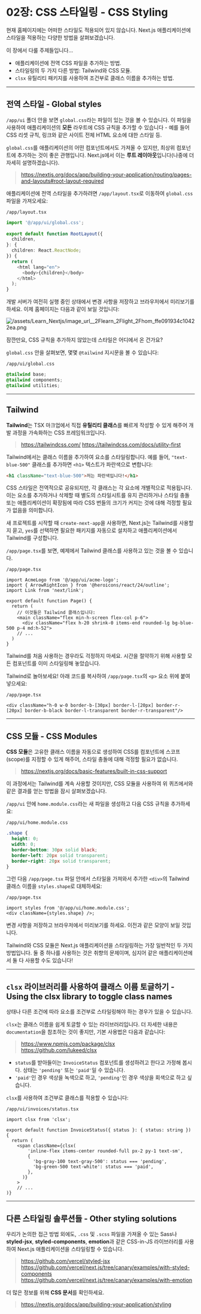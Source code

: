 # 02장: CSS 스타일링 - CSS Styling

현재 홈페이지에는 어떠한 스타일도 적용되어 있지 않습니다. Next.js 애플리케이션에 스타일을 적용하는 다양한 방법을 살펴보겠습니다.

이 장에서 다룰 주제들입니다...

- 애플리케이션에 전역 CSS 파일을 추가하는 방법.
- 스타일링의 두 가지 다른 방법: Tailwind와 CSS 모듈.
- `clsx` 유틸리티 패키지를 사용하여 조건부로 클래스 이름을 추가하는 방법.

***

## 전역 스타일 - Global styles

`/app/ui` 폴더 안을 보면 `global.css`라는 파일이 있는 것을 볼 수 있습니다. 이 파일을 사용하여 애플리케이션의 **모든** 라우트에 CSS 규칙을 추가할 수 있습니다 - 예를 들어 CSS 리셋 규칙, 링크와 같은 사이트 전체 HTML 요소에 대한 스타일 등.

`global.css`를 애플리케이션의 어떤 컴포넌트에서도 가져올 수 있지만, 최상위 컴포넌트에 추가하는 것이 좋은 관행입니다. Next.js에서 이는 **루트 레이아웃**입니다(나중에 더 자세히 설명하겠습니다).
> https://nextjs.org/docs/app/building-your-application/routing/pages-and-layouts#root-layout-required

애플리케이션에 전역 스타일을 추가하려면 `/app/layout.tsx`로 이동하여 `global.css` 파일을 가져오세요:

`/app/layout.tsx`

```ts
import '@/app/ui/global.css';
 
export default function RootLayout({
  children,
}: {
  children: React.ReactNode;
}) {
  return (
    <html lang="en">
      <body>{children}</body>
    </html>
  );
}
```

개발 서버가 여전히 실행 중인 상태에서 변경 사항을 저장하고 브라우저에서 미리보기를 하세요. 이제 홈페이지는 다음과 같이 보일 것입니다:

![/assets/Learn_Nextjs/image_url__2Flearn_2Flight_2Fhom_ffe091934c10422ea.png](/assets/Learn_Nextjs/image_url__2Flearn_2Flight_2Fhom_ffe091934c10422ea.png)

잠깐만요, CSS 규칙을 추가하지 않았는데 스타일은 어디에서 온 건가요?

`global.css` 안을 살펴보면, 몇몇 `@tailwind` 지시문을 볼 수 있습니다:

`/app/ui/global.css`

```css
@tailwind base;
@tailwind components;
@tailwind utilities;
```

***

## Tailwind

**Tailwind**는 TSX 마크업에서 직접 **유틸리티 클래스**를 빠르게 작성할 수 있게 해주어 개발 과정을 가속화하는 CSS 프레임워크입니다.
> https://tailwindcss.com/
> https://tailwindcss.com/docs/utility-first

Tailwind에서는 클래스 이름을 추가하여 요소를 스타일링합니다. 예를 들어, `"text-blue-500"` 클래스를 추가하면 `<h1>` 텍스트가 파란색으로 변합니다:

```html
<h1 className="text-blue-500">저는 파란색입니다!</h1>
```

CSS 스타일은 전역적으로 공유되지만, 각 클래스는 각 요소에 개별적으로 적용됩니다. 이는 요소를 추가하거나 삭제할 때 별도의 스타일시트를 유지 관리하거나 스타일 충돌 또는 애플리케이션이 확장됨에 따라 CSS 번들의 크기가 커지는 것에 대해 걱정할 필요가 없음을 의미합니다.

새 프로젝트를 시작할 때 `create-next-app`을 사용하면, Next.js는 Tailwind를 사용할지 묻고, `yes`를 선택하면 필요한 패키지를 자동으로 설치하고 애플리케이션에서 Tailwind를 구성합니다.

`/app/page.tsx`를 보면, 예제에서 Tailwind 클래스를 사용하고 있는 것을 볼 수 있습니다.

`/app/page.tsx`

```tsx
import AcmeLogo from '@/app/ui/acme-logo';
import { ArrowRightIcon } from '@heroicons/react/24/outline';
import Link from 'next/link';
 
export default function Page() {
  return (
    // 이것들은 Tailwind 클래스입니다:
    <main className="flex min-h-screen flex-col p-6">
      <div className="flex h-20 shrink-0 items-end rounded-lg bg-blue-500 p-4 md:h-52">
    // ...
  )
}
```

Tailwind를 처음 사용하는 경우라도 걱정하지 마세요. 시간을 절약하기 위해 사용할 모든 컴포넌트를 이미 스타일링해 놓았습니다.

Tailwind로 놀아보세요! 아래 코드를 복사하여 `/app/page.tsx`의 `<p>` 요소 위에 붙여넣으세요:

`/app/page.tsx`

```tsx
<div className="h-0 w-0 border-b-[30px] border-l-[20px] border-r-[20px] border-b-black border-l-transparent border-r-transparent"/>
```

***

## CSS 모듈 - CSS Modules

**CSS 모듈**은 고유한 클래스 이름을 자동으로 생성하여 CSS를 컴포넌트에 스코프(scope)를 지정할 수 있게 해주어, 스타일 충돌에 대해 걱정할 필요가 없습니다.
> https://nextjs.org/docs/basic-features/built-in-css-support

이 과정에서는 Tailwind를 계속 사용할 것이지만, CSS 모듈을 사용하여 위 퀴즈에서와 같은 결과를 얻는 방법을 잠시 살펴보겠습니다.

`/app/ui` 안에 `home.module.css`라는 새 파일을 생성하고 다음 CSS 규칙을 추가하세요:

`/app/ui/home.module.css`

```css
.shape {
  height: 0;
  width: 0;
  border-bottom: 30px solid black;
  border-left: 20px solid transparent;
  border-right: 20px solid transparent;
}
```

그런 다음 `/app/page.tsx` 파일 안에서 스타일을 가져와서 추가한 `<div>`의 Tailwind 클래스 이름을 `styles.shape`로 대체하세요:

`/app/page.tsx`

```tsx
import styles from '@/app/ui/home.module.css';
<div className={styles.shape} />;
```

변경 사항을 저장하고 브라우저에서 미리보기를 하세요. 이전과 같은 모양이 보일 것입니다.

Tailwind와 CSS 모듈은 Next.js 애플리케이션을 스타일링하는 가장 일반적인 두 가지 방법입니다. 둘 중 하나를 사용하는 것은 취향의 문제이며, 심지어 같은 애플리케이션에서 둘 다 사용할 수도 있습니다!

***

## `clsx` 라이브러리를 사용하여 클래스 이름 토글하기 - Using the clsx library to toggle class names

상태나 다른 조건에 따라 요소를 조건부로 스타일링해야 하는 경우가 있을 수 있습니다.

`clsx`는 클래스 이름을 쉽게 토글할 수 있는 라이브러리입니다. 더 자세한 내용은 `documentation`을 참조하는 것이 좋지만, 기본 사용법은 다음과 같습니다:
> https://www.npmjs.com/package/clsx  
> https://github.com/lukeed/clsx

- `status`를 받아들이는 `InvoiceStatus` 컴포넌트를 생성하려고 한다고 가정해 봅시다. 상태는 `'pending'` 또는 `'paid'`일 수 있습니다.
- `'paid'`인 경우 색상을 녹색으로 하고, `'pending'`인 경우 색상을 회색으로 하고 싶습니다.

`clsx`를 사용하여 조건부로 클래스를 적용할 수 있습니다:

`/app/ui/invoices/status.tsx`

```tsx
import clsx from 'clsx';
 
export default function InvoiceStatus({ status }: { status: string }) {
  return (
    <span className={clsx(
        'inline-flex items-center rounded-full px-2 py-1 text-sm',
        {
          'bg-gray-100 text-gray-500': status === 'pending',
          'bg-green-500 text-white': status === 'paid',
        },
      )}
    >
    // ...
)}
```

***

## 다른 스타일링 솔루션들 - Other styling solutions

우리가 논의한 접근 방법 외에도, `.css` 및 `.scss` 파일을 가져올 수 있는 Sass나 **styled-jsx**, **styled-components**, **emotion**과 같은 CSS-in-JS 라이브러리를 사용하여 Next.js 애플리케이션을 스타일링할 수 있습니다.
> https://github.com/vercel/styled-jsx
> https://github.com/vercel/next.js/tree/canary/examples/with-styled-components
> https://github.com/vercel/next.js/tree/canary/examples/with-emotion

더 많은 정보를 위해 **CSS 문서**를 확인하세요.
> https://nextjs.org/docs/app/building-your-application/styling

